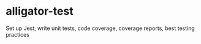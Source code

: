 # alligator-test
Set up Jest, write unit tests, code coverage, coverage reports, best testing practices
